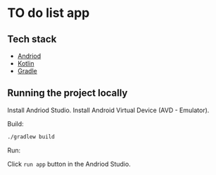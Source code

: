 # TO do list app

## Tech stack
* [Andriod](https://developer.android.com/studio/intro)
* [Kotlin](https://kotlinlang.org/)
* [Gradle](https://gradle.org/)


## Running the project locally
Install Andriod Studio.
Install Android Virtual Device (AVD - Emulator).

Build:

``` bash
./gradlew build
```

Run:

Click `run app` button in the Andriod Studio.
